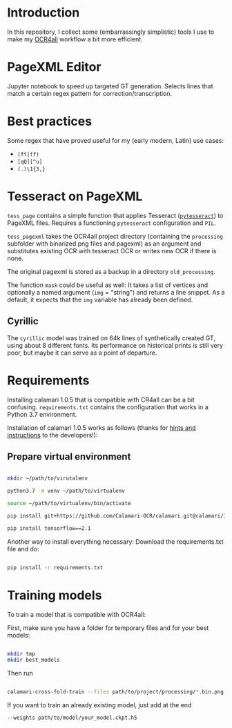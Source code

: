 # Introduction

In this repository, I collect some (embarrassingly simplistic) tools I use to make my [OCR4all](https://github.com/OCR4all) workflow a bit more efficient.

# PageXML Editor

Jupyter notebook to speed up targeted GT generation. Selects lines that match a certain regex pattern for correction/transcription.

# Best practices

Some regex that have proved useful for my (early modern, Latin) use cases:

* `(fſ|ſf)`
* `[qQ][^u]`
* `(.)\1{3,}`

# Tesseract on PageXML

`tess_page` contains a simple function that applies Tesseract ([`pytesseract`](https://pypi.org/project/pytesseract/)) to PageXML files. Requires a functioning `pytesseract` configuration and `PIL`.

`tess_pagexml` takes the OCR4all project directory (containing the `processing` subfolder with binarized png files and pagexml) as an argument and substitutes existing OCR with tesseract OCR or writes new OCR if there is none.

The original pagexml is stored as a backup in a directory `old_processing`.

The function `mask` could be useful as well: It takes a list of vertices and optionally a named argument (`img` = "string") and returns a line snippet. As a default, it expects that the `img` variable has already been defined.

## Cyrillic

The `cyrillic` model was trained on 64k lines of synthetically created GT, using about 8 different fonts. Its performance on historical prints is still very poor, but maybe it can serve as a point of departure.

# Requirements

Installing calamari 1.0.5 that is compatible with CR4all can be a bit confusing. `requirements.txt` contains the configuration that works in a Python 3.7 environment.

Installation of calamari 1.0.5 works as follows (thanks for [hints and instructions](https://github.com/Calamari-OCR/calamari/issues/246) to the developers!):

## Prepare virtual environment

```bash

mkdir ~/path/to/virutalenv

python3.7 -m venv ~/path/to/virtualenv

source ~/path/to/virtualenv/bin/activate

pip install git+https://github.com/Calamari-OCR/calamari.git@calamari/1.0

pip install tensorflow==2.1 
```

Another way to install everything necessary: Download the requirements.txt file and do:

```bash

pip install -r requirements.txt 

```

# Training models

To train a model that is compatible with OCR4all:

First, make sure you have a folder for temporary files and for your best models:

```bash

mkdir tmp
mkdir best_models

```

Then run

```bash

calamari-cross-fold-train --files path/to/project/processing/*.bin.png path/to/other_project/processing/*.bin.png --dataset PAGEXML --best_models_dir best_models --display 100 --batch_size 5 --temporary_dir tmp --text_regularization spaces --n_augmentation 5 

```

If you want to train an already existing model, just add at the end

```
--weights path/to/model/your_model.ckpt.h5
```


